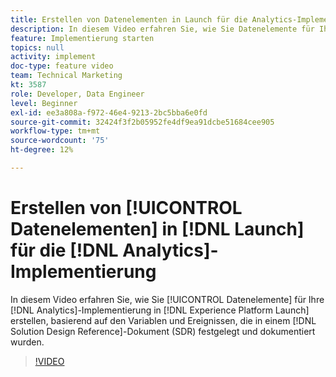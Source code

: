 ```yaml
---
title: Erstellen von Datenelementen in Launch für die Analytics-Implementierung
description: In diesem Video erfahren Sie, wie Sie Datenelemente für Ihre Analytics-Implementierung in Launch erstellen, basierend auf den Variablen und Ereignissen, die in einem Lösungs-Design-Referenzdokument (Solution Design Reference, SDR) festgelegt und dokumentiert wurden.
feature: Implementierung starten
topics: null
activity: implement
doc-type: feature video
team: Technical Marketing
kt: 3587
role: Developer, Data Engineer
level: Beginner
exl-id: ee3a808a-f972-46e4-9213-2bc5bba6e0fd
source-git-commit: 32424f3f2b05952fe4df9ea91dcbe51684cee905
workflow-type: tm+mt
source-wordcount: '75'
ht-degree: 12%

---
```


# Erstellen von [!UICONTROL Datenelementen] in [!DNL Launch] für die [!DNL Analytics]-Implementierung

In diesem Video erfahren Sie, wie Sie [!UICONTROL Datenelemente] für Ihre [!DNL Analytics]-Implementierung in [!DNL Experience Platform Launch] erstellen, basierend auf den Variablen und Ereignissen, die in einem [!DNL Solution Design Reference]-Dokument (SDR) festgelegt und dokumentiert wurden.

>[!VIDEO](https://video.tv.adobe.com/v/28760/?quality=12)

